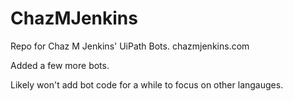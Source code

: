 # ChazMJenkins
 Repo for Chaz M Jenkins' UiPath Bots.
	chazmjenkins.com

Added a few more bots.

Likely won't add bot code for a while to focus on other langauges.